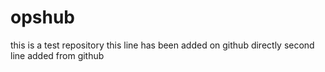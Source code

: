 # opshub
this is a test repository
this line has been added on github directly
second line added from github
